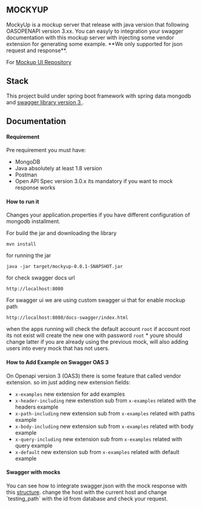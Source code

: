 <h2 align="left">MOCKYUP</h2>
MockyUp is a mockup server that release with java version that following OASOPENAPI version 3.xx. You can easyly to integration your swagger documentation with this mockup server with injecting some vendor extension for generating some example.
**We only supported for json request and response**.

For  <a href="https://github.com/dekaulitz/mockup-frontend">Mockup UI Repository </a>
<h2 align="left">Stack</h2>
This project build under spring boot framework with spring data mongodb and <a href="https://github.com/swagger-api">swagger library version 3 </a>.

<h2 align="left"><b>Documentation</b></h2>
<h4>Requirement</h4>
Pre requirement you must have:

* MongoDB
* Java absolutely at least 1.8 version
* Postman
* Open API Spec version 3.0.x its mandatory if you want to mock response works


<h4>How to run it</h4>
Changes your application.properties if you have different configuration of mongodb installment.

For build the jar and downloading the library
```
mvn install
```
for running the jar
```
java -jar target/mockyup-0.0.1-SNAPSHOT.jar
```
for check swagger docs url
```
http://localhost:8080
```
For swagger ui  we are using custom swagger ui that for enable mockup path
```
http://localhost:8080/docs-swagger/index.html
```

when the apps running will check the default account `root` if account root its not exist will create the new one with password `root` * youre should change latter if you are already using the previous mock, will also adding users into every mock that has not users.


<h4>How to Add Example on Swagger OAS 3</h4>
On Openapi version 3 (OAS3) there is some feature that called vendor extension.
so im just adding new extension fields:

* `x-examples` new extension for add examples
* `x-header-including` new extenstion sub from `x-examples` related with the headers example
* `x-path-including` new extension sub from `x-examples` related with paths example
* `x-body-including` new extension sub from `x-examples` related with body example
* `x-query-including` new extension sub from `x-examples` related with query example
* `x-default` new extension sub from `x-examples` related with default example

<h4>Swagger with mocks</h4>
You can see how to integrate swagger.json with the mock response with this <a href="https://github.com/dekaulitz/MockyUp/blob/master/src/main/resources/public/example_mocking_books.json.">structure</a>.
change the host with the current host and change `testing_path` with the id from database and check your request.
